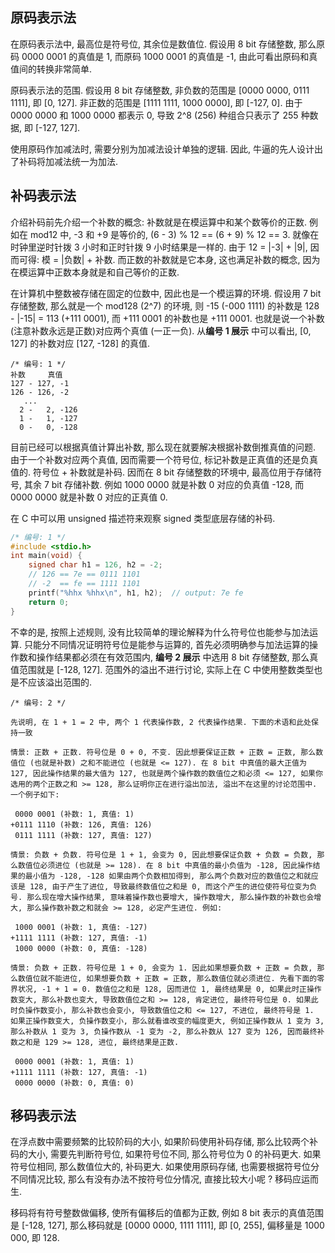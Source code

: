 ## 原码表示法

在原码表示法中, 最高位是符号位, 其余位是数值位. 假设用 8 bit 存储整数, 那么原码 0000 0001 的真值是 1, 而原码 1000 0001 的真值是 -1, 由此可看出原码和真值间的转换非常简单.

原码表示法的范围. 假设用 8 bit 存储整数, 非负数的范围是 [0000 0000, 0111 1111], 即 [0, 127]. 非正数的范围是 [1111 1111, 1000 0000], 即 [-127, 0]. 由于 0000 0000 和 1000 0000 都表示 0, 导致 2^8 (256) 种组合只表示了 255 种数据, 即 [-127, 127].

使用原码作加减法时, 需要分别为加减法设计单独的逻辑. 因此, 牛逼的先人设计出了补码将加减法统一为加法.

## 补码表示法

介绍补码前先介绍一个补数的概念: 补数就是在模运算中和某个数等价的正数. 例如在 mod12 中, -3 和 +9 是等价的, (6 - 3) % 12 == (6 + 9) % 12 == 3. 就像在时钟里逆时针拨 3 小时和正时针拨 9 小时结果是一样的. 由于 12 = |-3| + |9|, 因而可得: 模 = |负数| + 补数. 而正数的补数就是它本身, 这也满足补数的概念, 因为在模运算中正数本身就是和自己等价的正数.

在计算机中整数被存储在固定的位数中, 因此也是一个模运算的环境. 假设用 7 bit 存储整数, 那么就是一个 mod128 (2^7) 的环境, 则 -15 (-000 1111) 的补数是 128 - |-15| = 113 (+111 0001), 而 +111 0001 的补数也是 +111 0001. 也就是说一个补数 (注意补数永远是正数)对应两个真值 (一正一负). 从**编号 1 展示** 中可以看出, [0, 127] 的补数对应 [127, -128] 的真值.

```
/* 编号: 1 */
补数     真值
127 - 127, -1
126 - 126, -2
   ...
  2 -   2, -126
  1 -   1, -127
  0 -   0, -128
```

目前已经可以根据真值计算出补数, 那么现在就要解决根据补数倒推真值的问题. 由于一个补数对应两个真值, 因而需要一个符号位, 标记补数是正真值的还是负真值的. 符号位 + 补数就是补码. 因而在 8 bit 存储整数的环境中, 最高位用于存储符号, 其余 7 bit 存储补数. 例如 1000 0000 就是补数 0 对应的负真值 -128, 而 0000 0000 就是补数 0 对应的正真值 0.

在 C 中可以用 unsigned 描述符来观察 signed 类型底层存储的补码.

```c
/* 编号: 1 */
#include <stdio.h>
int main(void) {
    signed char h1 = 126, h2 = -2;
    // 126 == 7e == 0111 1101
    // -2  == fe == 1111 1101
    printf("%hhx %hhx\n", h1, h2);  // output: 7e fe
    return 0;
}
```

不幸的是, 按照上述规则, 没有比较简单的理论解释为什么符号位也能参与加法运算. 只能分不同情况证明符号位是能参与运算的, 首先必须明确参与加法运算的操作数和操作结果都必须在有效范围内, **编号 2 展示** 中选用 8 bit 存储整数, 那么真值范围就是 [-128, 127]. 范围外的溢出不进行讨论, 实际上在 C 中使用整数类型也是不应该溢出范围的.

```
/* 编号: 2 */

先说明, 在 1 + 1 = 2 中, 两个 1 代表操作数, 2 代表操作结果. 下面的术语和此处保持一致

情景: 正数 + 正数. 符号位是 0 + 0, 不变. 因此想要保证正数 + 正数 = 正数, 那么数值位 (也就是补数) 之和不能进位 (也就是 <= 127). 在 8 bit 中真值的最大正值为 127, 因此操作结果的最大值为 127, 也就是两个操作数的数值位之和必须 <= 127, 如果你选用的两个正数之和 >= 128, 那么证明你正在进行溢出加法, 溢出不在这里的讨论范围中. 一个例子如下:

 0000 0001 (补数: 1, 真值: 1)
+0111 1110 (补数: 126, 真值: 126)
 0111 1111 (补数: 127, 真值: 127)

情景: 负数 + 负数. 符号位是 1 + 1, 会变为 0, 因此想要保证负数 + 负数 = 负数, 那么数值位必须进位 (也就是 >= 128). 在 8 bit 中真值的最小负值为 -128, 因此操作结果的最小值为 -128, -128 如果由两个负数相加得到, 那么两个负数对应的数值位之和就应该是 128, 由于产生了进位, 导致最终数值位之和是 0, 而这个产生的进位使符号位变为负号. 那么现在增大操作结果, 意味着操作数也要增大, 操作数增大, 那么操作数的补数也会增大, 那么操作数补数之和就会 >= 128, 必定产生进位. 例如:

 1000 0001 (补数: 1, 真值: -127)
+1111 1111 (补数: 127, 真值: -1)
 1000 0000 (补数: 0, 真值: -128)

情景: 负数 + 正数. 符号位是 1 + 0, 会变为 1. 因此如果想要负数 + 正数 = 负数, 那么数值位就不能进位, 如果想要负数 + 正数 = 正数, 那么数值位就必须进位. 先看下面的零界状况, -1 + 1 = 0. 数值位之和是 128, 因而进位 1, 最终结果是 0, 如果此时正操作数变大, 那么补数也变大, 导致数值位之和 >= 128, 肯定进位, 最终符号位是 0. 如果此时负操作数变小, 那么补数也会变小, 导致数值位之和 <= 127, 不进位, 最终符号是 1. 如果正操作数变大, 负操作数变小, 那么就看谁改变的幅度更大, 例如正操作数从 1 变为 3, 那么补数从 1 变为 3, 负操作数从 -1 变为 -2, 那么补数从 127 变为 126, 因而最终补数之和是 129 >= 128, 进位, 最终结果是正数.

 0000 0001 (补数: 1, 真值: 1)
+1111 1111 (补数: 127, 真值: -1)
 0000 0000 (补数: 0, 真值: 0)
```

## 移码表示法

在浮点数中需要频繁的比较阶码的大小, 如果阶码使用补码存储, 那么比较两个补码的大小, 需要先判断符号位, 如果符号位不同, 那么符号位为 0 的补码更大. 如果符号位相同, 那么数值位大的, 补码更大. 如果使用原码存储, 也需要根据符号位分不同情况比较, 那么有没有办法不按符号位分情况, 直接比较大小呢 ? 移码应运而生.

移码将有符号整数做偏移, 使所有偏移后的值都为正数, 例如 8 bit 表示的真值范围是 [-128, 127], 那么移码就是 [0000 0000, 1111 1111], 即 [0, 255], 偏移量是 1000 000, 即 128.
